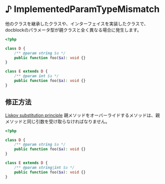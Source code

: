 # ♪ ImplementedParamTypeMismatch

他のクラスを継承したクラスや、インターフェイスを実装したクラスで、 docblockのパラメータ型が親クラスと全く異なる場合に発生します。

```php
<?php

class D {
    /** @param string $a */
    public function foo($a): void {}
}

class E extends D {
    /** @param int $a */
    public function foo($a): void {}
}
```

## 修正方法

[Liskov substitution principle](https://en.wikipedia.org/wiki/Liskov_substitution_principle) 親メソッドをオーバーライドするメソッドは、親メソッドと同じ引数を受け取らなければなりません。

```php
<?php

class D {
    /** @param string $a */
    public function foo($a): void {}
}

class E extends D {
    /** @param string|int $a */
    public function foo($a): void {}
}
```
